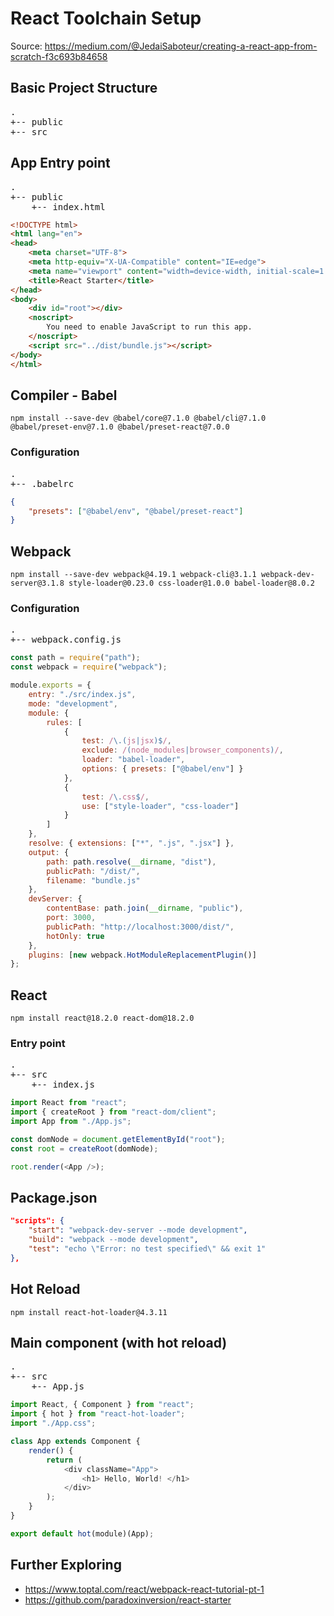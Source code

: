 # React Toolchain Setup

Source: https://medium.com/@JedaiSaboteur/creating-a-react-app-from-scratch-f3c693b84658

## Basic Project Structure

<pre>
.
+-- public
+-- src
</pre>

## App Entry point

<pre>
.
+-- public
    +-- index.html
</pre>

```html
<!DOCTYPE html>
<html lang="en">
<head>
    <meta charset="UTF-8">
    <meta http-equiv="X-UA-Compatible" content="IE=edge">
    <meta name="viewport" content="width=device-width, initial-scale=1.0, shrink-to-fit=no">
    <title>React Starter</title>
</head>
<body>
    <div id="root"></div>
    <noscript>
        You need to enable JavaScript to run this app.
    </noscript>
    <script src="../dist/bundle.js"></script>
</body>
</html>

```

## Compiler - Babel

```shell
npm install --save-dev @babel/core@7.1.0 @babel/cli@7.1.0 @babel/preset-env@7.1.0 @babel/preset-react@7.0.0
```

### Configuration

<pre>
.
+-- .babelrc
</pre>

```json
{
    "presets": ["@babel/env", "@babel/preset-react"]
}
```

## Webpack

```shell
npm install --save-dev webpack@4.19.1 webpack-cli@3.1.1 webpack-dev-server@3.1.8 style-loader@0.23.0 css-loader@1.0.0 babel-loader@8.0.2
```

### Configuration

<pre>
.
+-- webpack.config.js
</pre>

```js
const path = require("path");
const webpack = require("webpack");

module.exports = {
    entry: "./src/index.js",
    mode: "development",
    module: {
        rules: [
            {
                test: /\.(js|jsx)$/,
                exclude: /(node_modules|browser_components)/,
                loader: "babel-loader",
                options: { presets: ["@babel/env"] }
            },
            {
                test: /\.css$/,
                use: ["style-loader", "css-loader"]
            }
        ]
    },
    resolve: { extensions: ["*", ".js", ".jsx"] },
    output: {
        path: path.resolve(__dirname, "dist"),
        publicPath: "/dist/",
        filename: "bundle.js"
    },
    devServer: {
        contentBase: path.join(__dirname, "public"),
        port: 3000,
        publicPath: "http://localhost:3000/dist/",
        hotOnly: true
    },
    plugins: [new webpack.HotModuleReplacementPlugin()]
};
```

## React

```shell
npm install react@18.2.0 react-dom@18.2.0
```

### Entry point

<pre>
.
+-- src
    +-- index.js
</pre>

```js
import React from "react";
import { createRoot } from "react-dom/client";
import App from "./App.js";

const domNode = document.getElementById("root");
const root = createRoot(domNode);

root.render(<App />);
```

## Package.json

```json
"scripts": {
    "start": "webpack-dev-server --mode development",
    "build": "webpack --mode development",
    "test": "echo \"Error: no test specified\" && exit 1"
},
```

## Hot Reload

```shell
npm install react-hot-loader@4.3.11
```

## Main component (with hot reload)

<pre>
.
+-- src
    +-- App.js
</pre>

```js
import React, { Component } from "react";
import { hot } from "react-hot-loader";
import "./App.css";

class App extends Component {
    render() {
        return (
            <div className="App">
                <h1> Hello, World! </h1>
            </div>
        );
    }
}

export default hot(module)(App);
```

## Further Exploring

- https://www.toptal.com/react/webpack-react-tutorial-pt-1
- https://github.com/paradoxinversion/react-starter

